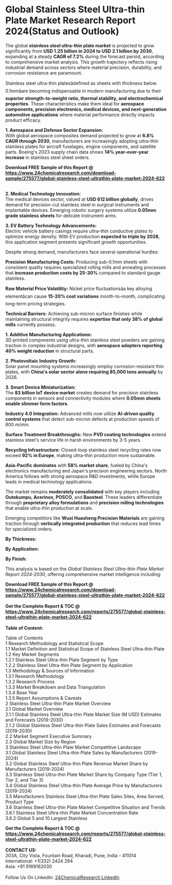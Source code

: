 <h1>Global Stainless Steel Ultra-thin Plate Market Research Report 2024(Status and Outlook)</h1><p>The global <strong>stainless steel ultra-thin plate market</strong> is projected to grow significantly from <strong>USD 1.25 billion in 2024 to USD 2.1 billion by 2030</strong>, expanding at a steady <strong>CAGR of 7.2%</strong> during the forecast period, according to comprehensive market analysis. This growth trajectory reflects rising industrial demand across sectors where material precision, durability, and corrosion resistance are paramount.</p><p>Stainless steel ultra-thin platesâdefined as sheets with thickness below 0.1mmâare becoming indispensable in modern manufacturing due to their <strong>superior strength-to-weight ratio, thermal stability, and electrochemical properties</strong>. These characteristics make them ideal for <strong>aerospace components, precision electronics, medical devices, and next-generation automotive applications</strong> where material performance directly impacts product efficacy.</p><p><strong>1. Aerospace and Defense Sector Expansion:</strong><br>
With global aerospace composites demand projected to grow at <strong>6.8% CAGR through 2030</strong>, manufacturers are increasingly adopting ultra-thin stainless plates for aircraft fuselages, engine components, and satellite parts. Boeing's 2023 supply chain data shows <strong>14% year-over-year increase</strong> in stainless steel sheet orders.</p><div><b>Download FREE Sample of this Report @ 
            <a href="https://www.24chemicalresearch.com/download-sample/275577/global-stainless-steel-ultrathin-plate-market-2024-622">
            https://www.24chemicalresearch.com/download-sample/275577/global-stainless-steel-ultrathin-plate-market-2024-622</a></b></div><br><p><strong>2. Medical Technology Innovation:</strong><br>
The medical devices sector, valued at <strong>USD 612 billion globally</strong>, drives demand for precision-cut stainless steel in surgical instruments and implantable devices. Emerging robotic surgery systems utilize <strong>0.05mm grade stainless sheets</strong> for delicate instrument arms.</p><p><strong>3. EV Battery Technology Advancements:</strong><br>
Electric vehicle battery casings require ultra-thin conductive plates to optimize energy density. With EV production <strong>expected to triple by 2028</strong>, this application segment presents significant growth opportunities.</p><p>Despite strong demand, manufacturers face several operational hurdles:</p><p><strong>Precision Manufacturing Costs:</strong> Producing sub-0.1mm sheets with consistent quality requires specialized rolling mills and annealing processes that <strong>increase production costs by 25-30%</strong> compared to standard gauge stainless.</p><p><strong>Raw Material Price Volatility:</strong> Nickel price fluctuationsâa key alloying elementâcan cause <strong>15-20% cost variations</strong> month-to-month, complicating long-term pricing strategies. </p><p><strong>Technical Barriers:</strong> Achieving sub-micron surface finishes while maintaining structural integrity requires <strong>expertise that only 38% of global mills</strong> currently possess.</p><p><strong>1. Additive Manufacturing Applications:</strong><br>
3D printed components using ultra-thin stainless steel powders are gaining traction in complex industrial designs, with <strong>aerospace adopters reporting 40% weight reduction</strong> in structural parts.</p><p><strong>2. Photovoltaic Industry Growth:</strong><br>
Solar panel mounting systems increasingly employ corrosion-resistant thin plates, with <strong>China's solar sector alone requiring 85,000 tons annually</strong> by 2026.</p><p><strong>3. Smart Device Miniaturization:</strong><br>
The <strong>83 billion IoT device market</strong> creates demand for precision stainless components in sensors and connectivity modules where <strong>0.05mm sheets enable slimmer form factors</strong>.</p><p><strong>Industry 4.0 Integration:</strong> Advanced mills now utilize <strong>AI-driven quality control systems</strong> that detect sub-micron defects at production speeds of 800 m/min.</p><p><strong>Surface Treatment Breakthroughs:</strong> New <strong>PVD coating technologies</strong> extend stainless steel's service life in harsh environments by 3-5 years.</p><p><strong>Recycling Infrastructure:</strong> Closed-loop stainless steel recycling rates now exceed <strong>92% in Europe</strong>, making ultra-thin production more sustainable.</p><p><strong>Asia-Pacific dominates</strong> with <strong>58% market share</strong>, fueled by China's electronics manufacturing and Japan's precision engineering sectors. North America follows with strong aerospace R&amp;D investments, while Europe leads in medical technology applications.</p><p>The market remains <strong>moderately consolidated</strong> with key players including <strong>Outokumpu, Acerinox, POSCO</strong>, and <strong>Baosteel</strong>. These leaders differentiate through <strong>proprietary alloy formulations</strong> and <strong>precision rolling technologies</strong> that enable ultra-thin production at scale.</p><p>Emerging competitors like <strong>Wuxi Huasheng Precision Materials</strong> are gaining traction through <strong>vertically integrated production</strong> that reduces lead times for specialized orders.</p><p><strong>By Thickness:</strong></p><p><strong>By Application:</strong></p><p><strong>By Finish:</strong></p><p>This analysis is based on the <em>Global Stainless Steel Ultra-thin Plate Market Report 2024-2030</em>, offering comprehensive market intelligence including:</p><div><b>Download FREE Sample of this Report @ 
            <a href="https://www.24chemicalresearch.com/download-sample/275577/global-stainless-steel-ultrathin-plate-market-2024-622">
            https://www.24chemicalresearch.com/download-sample/275577/global-stainless-steel-ultrathin-plate-market-2024-622</a></b></div><br><div><b>Get the Complete Report & TOC @ 
            <a href="https://www.24chemicalresearch.com/reports/275577/global-stainless-steel-ultrathin-plate-market-2024-622">
            https://www.24chemicalresearch.com/reports/275577/global-stainless-steel-ultrathin-plate-market-2024-622</a></b></div><br>
            <b>Table of Content:</b><p>Table of Contents<br />
1 Research Methodology and Statistical Scope<br />
1.1 Market Definition and Statistical Scope of Stainless Steel Ultra-thin Plate<br />
1.2 Key Market Segments<br />
1.2.1 Stainless Steel Ultra-thin Plate Segment by Type<br />
1.2.2 Stainless Steel Ultra-thin Plate Segment by Application<br />
1.3 Methodology & Sources of Information<br />
1.3.1 Research Methodology<br />
1.3.2 Research Process<br />
1.3.3 Market Breakdown and Data Triangulation<br />
1.3.4 Base Year<br />
1.3.5 Report Assumptions & Caveats<br />
2 Stainless Steel Ultra-thin Plate Market Overview<br />
2.1 Global Market Overview<br />
2.1.1 Global Stainless Steel Ultra-thin Plate Market Size (M USD) Estimates and Forecasts (2019-2030)<br />
2.1.2 Global Stainless Steel Ultra-thin Plate Sales Estimates and Forecasts (2019-2030)<br />
2.2 Market Segment Executive Summary<br />
2.3 Global Market Size by Region<br />
3 Stainless Steel Ultra-thin Plate Market Competitive Landscape<br />
3.1 Global Stainless Steel Ultra-thin Plate Sales by Manufacturers (2019-2024)<br />
3.2 Global Stainless Steel Ultra-thin Plate Revenue Market Share by Manufacturers (2019-2024)<br />
3.3 Stainless Steel Ultra-thin Plate Market Share by Company Type (Tier 1, Tier 2, and Tier 3)<br />
3.4 Global Stainless Steel Ultra-thin Plate Average Price by Manufacturers (2019-2024)<br />
3.5 Manufacturers Stainless Steel Ultra-thin Plate Sales Sites, Area Served, Product Type<br />
3.6 Stainless Steel Ultra-thin Plate Market Competitive Situation and Trends<br />
3.6.1 Stainless Steel Ultra-thin Plate Market Concentration Rate<br />
3.6.2 Global 5 and 10 Largest Stainless</p><div><b>Get the Complete Report & TOC @ 
            <a href="https://www.24chemicalresearch.com/reports/275577/global-stainless-steel-ultrathin-plate-market-2024-622">
            https://www.24chemicalresearch.com/reports/275577/global-stainless-steel-ultrathin-plate-market-2024-622</a></b></div><br><b>CONTACT US:</b><br>
            203A, City Vista, Fountain Road, Kharadi, Pune, India - 411014<br>
            International: +1(332) 2424 294<br>
            Asia: +91 9169162030 <br><br>
            Follow Us On LinkedIn: <a href="https://www.linkedin.com/company/24chemicalresearch/">24ChemicalResearch LinkedIn</a>